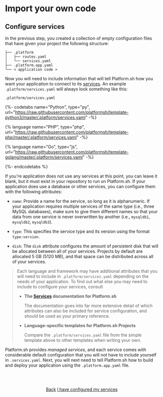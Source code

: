 

# Import your own code

## Configure services

In the previous step, you created a collection of empty configuration files that have given your project the following structure:
    
```.
├── .platform
│   ├── routes.yaml
│   └── services.yaml
├── .platform.app.yaml
└── < application code >
```

Now you will need to include information that will tell Platform.sh how you want your application to connect to its [services](/configuration/services.md). An example `.platform/services.yaml` will always look something like this:

`.platform/services.yaml`

{%- codetabs name="Python", type="py", url="https://raw.githubusercontent.com/platformsh/template-python3/master/.platform/services.yaml" -%}

{% language name="PHP", type="php", url="https://raw.githubusercontent.com/platformsh/template-php/master/.platform/services.yaml" -%}

{% language name="Go", type="js", url="https://raw.githubusercontent.com/platformsh/template-golang/master/.platform/services.yaml" -%}

{%- endcodetabs %}

If you're application does not use any services at this point, you can leave it blank, but it must exist in your repository to run on Platform.sh. If your application does use a database or other services, you can configure them with the following attributes:

* `name`: Provide a name for the service, so long as it is alphanumeric. If your application requires multiple services of the same type (i.e., three MySQL databases), make sure to give them different names so that your data from one service is never overwritten by another (i.e., `mysqldb1`, `mysqldb2`, `mysqldb3`). 
  
* `type`: This specifies the service type and its version using the format `type:version`.

    <html>
    <head>
        <title>Service Supported Versions</title>
        <script src="jquery.js"></script>
        <script>
            $(function(){
                $("#includedContent").load("/gettingstarted/own-code/more-info/service-version-table.html");
            });
        </script>
    </head>
    <body>
    <div id="includedContent"></div>
    </body>
    </html>

* `disk`: The `disk` attribute configures the amount of persistent disk that will be allocated between all of your services. Projects by default are allocated 5 GB (5120 MB), and that space can be distributed across all of your services.
 
> Each language and framework may have additional attributes that you will need to include in `.platform/services.yaml` depending on the needs of your application. To find out what else you may need to include to configure your services, consult
> 
> * **The [Services](/configuration/services.md) documentation for Platform.sh**
>
>    The documentation goes into far more extensive detail of which attributes can also be included for service configuration, and should be used as your primary reference.  
> 
> * **Language-specific templates for Platform.sh Projects** 
>
>    Compare the `.platform/services.yaml` file from the simple template above to other templates when writing your own.


Platform.sh provides _managed services_, and each service comes with considerable default configuration that you will not have to include yourself in `.services.yaml`. Next, 
you will next need to tell Platform.sh how to build and deploy your application using the `.platform.app.yaml` file.
  

<html>
<head>
<link rel="stylesheet" href="/styles/styles.css">
</head>
<body>

<br/><br/>

<center>

<a href="/gettingstarted/own-code/step-5.html" class="buttongen small">Back</a>
<a href="/gettingstarted/own-code/step-7.html" class="buttongen small">I have configured my services</a>

</center>

<br/><br/>

</body>
</html>
